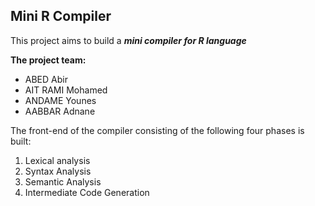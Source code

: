 ## Mini R Compiler

This project aims to build a ***mini compiler for R language***

**The project team:**

 - ABED Abir 
 - AIT RAMI Mohamed 
 - ANDAME Younes 
 - AABBAR Adnane

The front-end of the compiler consisting of the following four phases is built:

 1. Lexical analysis
 2.  Syntax Analysis 
 3. Semantic Analysis
 4. Intermediate Code Generation




